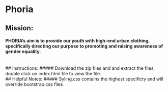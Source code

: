 # Phoria

## Mission:
#### PHORIA’s aim is to provide our youth with high-end urban clothing, specifically directing our purpose to promoting and raising awareness of gender equality.
<br />
## Instructions:
##### Download the zip files and and extract the files, double click on index.html file to view the file.
<br />
## Helpful Notes:
##### Syling.css contains the highest specificty and will override bootstrap.css files
